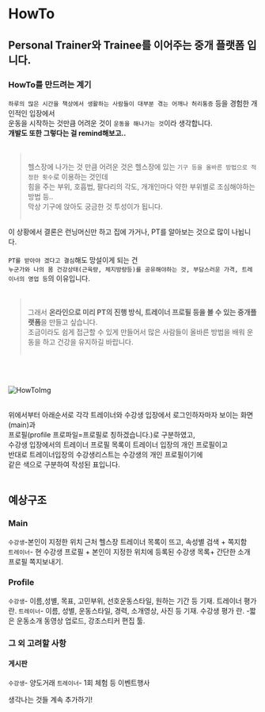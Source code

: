 # HowTo

## Personal Trainer와 Trainee를 이어주는 중개 플랫폼 입니다.

### HowTo를 만드려는 계기
`하루의 많은 시간을 책상에서 생활하는 사람들이 대부분 겪는 어깨나 허리통증` 등을 경험한 개인적인 입장에서<br>
운동을 시작하는 것만큼 어려운 것이 `운동을 해나가는 것`이라 생각합니다.<br>
**개발도 또한 그렇다는 걸 remind해보고..**<br><br>
><br>헬스장에 나가는 것 만큼 어려운 것은 헬스장에 있는 `기구 등을 올바른 방법으로 적정한 횟수`로 이용하는 것인데<br>
>힘을 주는 부위, 호흡법, 팔다리의 각도, 개개인마다 약한 부위별로 조심해야하는 방법 등..<br>
>막상 기구에 앉아도 궁금한 것 투성이가 됩니다.<br><br>

이 상황에서 결론은 런닝머신만 하고 집에 가거나, PT를 알아보는 것으로 많이 나뉩니다.<br><br>
`PT를 받아야 겠다고 결심`해도 망설이게 되는 건<br>
`누군가와 나의 몸 건강상태(근육량, 체지방량등)를 공유해야하는 것, 부담스러운 가격, 트레이너의 영업 등`의 이유입니다.<br><br>

><br>그래서 **온라인으로 미리 PT의 진행 방식, 트레이너 프로필 등을 볼 수 있는 중개플랫폼**을 만들고 싶습니다.<br>
>조금이라도 쉽게 접근할 수 있게 만들어서 많은 사람들이 올바른 방법을 배워 운동을 하고 건강을 유지하길 바랍니다.<br><br>

<br><br>

![HowToImg](https://github.com/WonjeongPark/howto/blob/8e11d129095cfcc51f9e22b2f84a3546439e4b0e/HowToImg.png?raw=true)

<br>위에서부터 아래순서로 각각 트레이너와 수강생 입장에서 로그인하자마자 보이는 화면(main)과<br>
프로필(profile 프로파일=프로필로 칭하겠습니다.)로 구분하였고,<br>
수강생 입장에서의 트레이너 프로필 목록이 트레이너 입장의 개인 프로필이고<br>
반대로 트레이너입장의 수강생리스트는 수강생의 개인 프로필이기에<br>
같은 색으로 구분하여 작성된 표입니다.<br><br>

## 예상구조
### Main
`수강생`-본인이 지정한 위치 근처 헬스장 트레이너 목록이 뜨고, 속성별 검색 + 쪽지함<br>
`트레이너`- 현 수강생 프로필 + 본인이 지정한 위치에 등록된 수강생 목록+ 간단한 소개 프로필 쪽지보내기.<br>

### Profile
`수강생`- 이름,성별, 목표, 고민부위, 선호운동스타일, 원하는 기간 등 기재. 트레이너 평가 란.
`트레이너`- 이름, 성별, 운동스타일, 경력, 소개영상, 사진 등 기재. 수강생 평가 란.
          -짧은 운동소개 동영상 업로드, 강조스티커 편집 툴.

### 그 외 고려할 사항
#### 게시판
`수강생`- 양도거래
`트레이너`- 1회 체험 등 이벤트행사

생각나는 것들 계속 추가하기!
